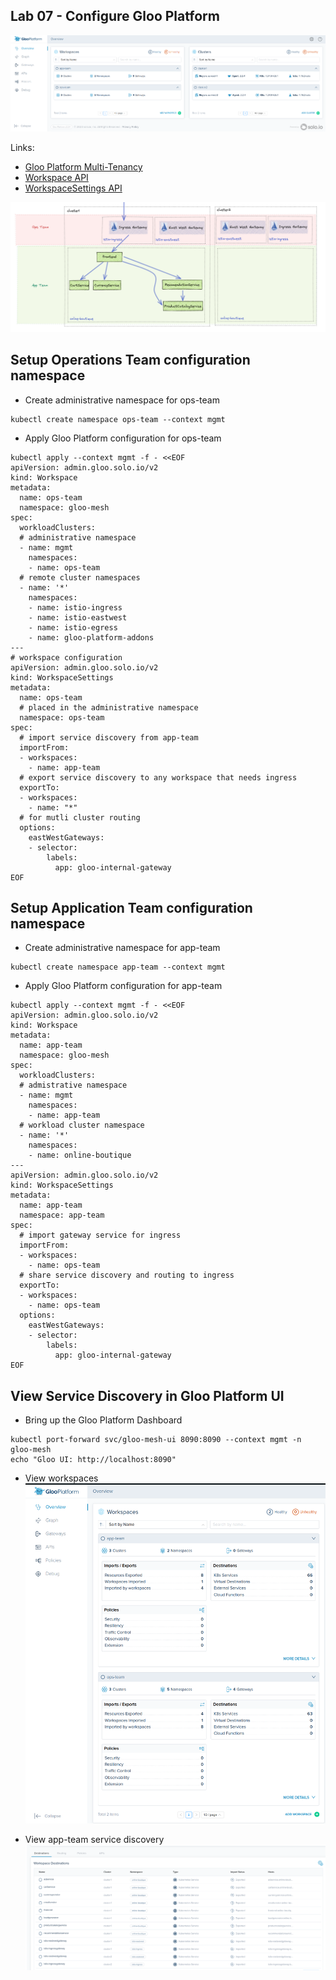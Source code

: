 ## Lab 07 - Configure Gloo Platform <a name="lab-07---configure-gloo-platform-"></a>

![](images/gloo-mesh-ui.png)

Links:
- [Gloo Platform Multi-Tenancy](https://docs.solo.io/gloo-mesh-enterprise/latest/concepts/multi-tenancy/)
- [Workspace API](https://docs.solo.io/gloo-mesh-enterprise/latest/reference/api/workspace/#workspacespec)
- [WorkspaceSettings API](https://docs.solo.io/gloo-mesh-enterprise/latest/reference/api/workspace_settings/)

![](images/online-boutique-workspaces-cluster1.png)
## Setup Operations Team configuration namespace

* Create administrative namespace for ops-team
```shell
kubectl create namespace ops-team --context mgmt
```

* Apply Gloo Platform configuration for ops-team
```shell
kubectl apply --context mgmt -f - <<EOF
apiVersion: admin.gloo.solo.io/v2
kind: Workspace
metadata:
  name: ops-team
  namespace: gloo-mesh
spec:
  workloadClusters:
  # administrative namespace
  - name: mgmt
    namespaces:
    - name: ops-team
  # remote cluster namespaces
  - name: '*'
    namespaces:
    - name: istio-ingress
    - name: istio-eastwest
    - name: istio-egress
    - name: gloo-platform-addons
---
# workspace configuration
apiVersion: admin.gloo.solo.io/v2
kind: WorkspaceSettings
metadata:
  name: ops-team
  # placed in the administrative namespace
  namespace: ops-team
spec:
  # import service discovery from app-team
  importFrom:
  - workspaces:
    - name: app-team
  # export service discovery to any workspace that needs ingress
  exportTo:
  - workspaces:
    - name: "*"
  # for mutli cluster routing
  options:
    eastWestGateways:
    - selector:
        labels:
          app: gloo-internal-gateway
EOF
```

## Setup Application Team configuration namespace

* Create administrative namespace for app-team
```shell
kubectl create namespace app-team --context mgmt
```

* Apply Gloo Platform configuration for app-team
```shell
kubectl apply --context mgmt -f - <<EOF
apiVersion: admin.gloo.solo.io/v2
kind: Workspace
metadata:
  name: app-team
  namespace: gloo-mesh
spec:
  workloadClusters:
  # admistrative namespace
  - name: mgmt
    namespaces:
    - name: app-team
  # workload cluster namespace
  - name: '*'
    namespaces:
    - name: online-boutique
---
apiVersion: admin.gloo.solo.io/v2
kind: WorkspaceSettings
metadata:
  name: app-team
  namespace: app-team
spec:
  # import gateway service for ingress
  importFrom:
  - workspaces:
    - name: ops-team
  # share service discovery and routing to ingress
  exportTo:
  - workspaces:
    - name: ops-team
  options:
    eastWestGateways:
    - selector:
        labels:
          app: gloo-internal-gateway
EOF
```

## View Service Discovery in Gloo Platform UI

* Bring up the Gloo Platform Dashboard
```shell
kubectl port-forward svc/gloo-mesh-ui 8090:8090 --context mgmt -n gloo-mesh
echo "Gloo UI: http://localhost:8090"
```

* View workspaces
![](images/workspaces.png)

* View app-team service discovery
![](images/app-team-service-discovery.png)
